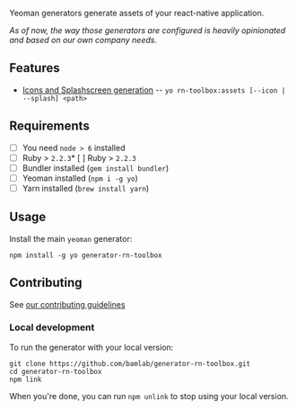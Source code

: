 Yeoman generators generate assets of your react-native application.

_As of now, the way those generators are configured is heavily opinionated and based on our own company needs._

## Features

* [Icons and Splashscreen generation](generators/assets/README.md) -- `yo rn-toolbox:assets [--icon | --splash] <path>`

## Requirements
* [ ] You need `node > 6` installed
* [ ] Ruby > `2.2.3`* [ ] Ruby > `2.2.3`
* [ ] Bundler installed (`gem install bundler`)
* [ ] Yeoman installed (`npm i -g yo`)
* [ ] Yarn installed (`brew install yarn`)

## Usage

Install the main `yeoman` generator:

```
npm install -g yo generator-rn-toolbox
```

## Contributing

See [our contributing guidelines](https://bamlab.github.io/open-source/#contributing)

### Local development

To run the generator with your local version:

```shell
git clone https://github.com/bamlab/generator-rn-toolbox.git
cd generator-rn-toolbox
npm link
```

When you're done, you can run `npm unlink` to stop using your local version.
